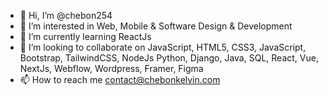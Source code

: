 - 👋 Hi, I’m @chebon254
- 👀 I’m interested in Web, Mobile & Software Design & Development
- 🌱 I’m currently learning ReactJs
- 💞️ I’m looking to collaborate on JavaScript, HTML5, CSS3, JavaScript, Bootstrap, TailwindCSS, NodeJs Python, Django, Java, SQL, React, Vue, NextJs, Webflow, Wordpress, Framer, Figma
- 📫 How to reach me contact@chebonkelvin.com

